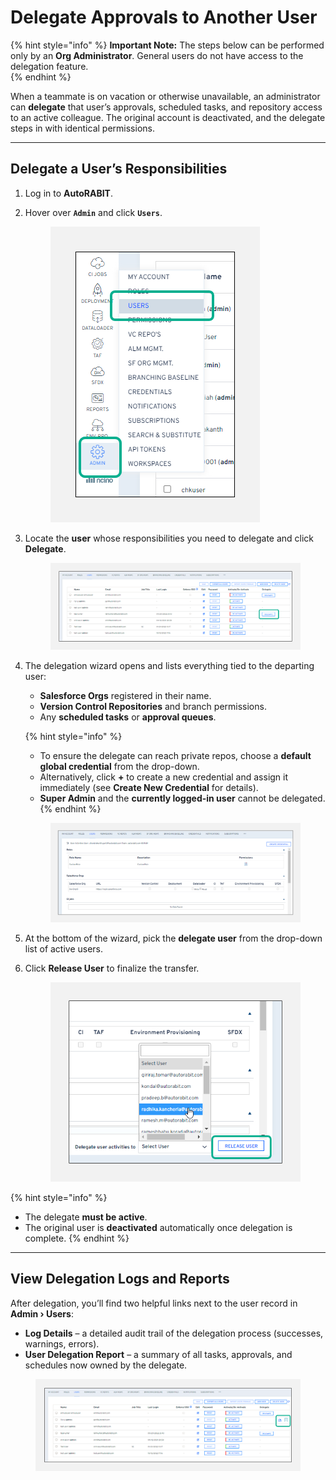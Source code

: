 # Delegate Approvals to Another User

{% hint style="info" %}
**Important Note:** The steps below can be performed only by an **Org Administrator**. General users do not have access to the delegation feature.  
{% endhint %}

When a teammate is on vacation or otherwise unavailable, an administrator can **delegate** that user’s approvals, scheduled tasks, and repository access to an active colleague. The original account is deactivated, and the delegate steps in with identical permissions.

---

## Delegate a User’s Responsibilities

1. Log in to **AutoRABIT**.  
2. Hover over **`Admin`** and click **`Users`**.

   <figure><img src="../../../../.gitbook/assets/image (639).png" alt="Admin › Users option in the navigation menu"></figure>

3. Locate the **user** whose responsibilities you need to delegate and click **Delegate**.

   <figure><img src="../../../../.gitbook/assets/image (640).png" alt="Delegate button in the Users list"></figure>

4. The delegation wizard opens and lists everything tied to the departing user:

   * **Salesforce Orgs** registered in their name.  
   * **Version Control Repositories** and branch permissions.  
   * Any **scheduled tasks** or **approval queues**.

   {% hint style="info" %}
   * To ensure the delegate can reach private repos, choose a **default global credential** from the drop-down.  
   * Alternatively, click **+** to create a new credential and assign it immediately (see **Create New Credential** for details).  
   * **Super Admin** and the **currently logged-in user** cannot be delegated.
   {% endhint %}

   <figure><img src="../../../../.gitbook/assets/image (641).png" alt="Delegation wizard showing tabs for Salesforce Orgs and Version Control Repositories"></figure>

5. At the bottom of the wizard, pick the **delegate user** from the drop-down list of active users.  
6. Click **Release User** to finalize the transfer.

   <figure><img src="../../../../.gitbook/assets/image (642).png" alt="Release User confirmation dialog" width="408"></figure>

{% hint style="info" %}
* The delegate **must be active**.  
* The original user is **deactivated** automatically once delegation is complete.
{% endhint %}

---

## View Delegation Logs and Reports

After delegation, you’ll find two helpful links next to the user record in **Admin › Users**:

* **Log Details** – a detailed audit trail of the delegation process (successes, warnings, errors).  
* **User Delegation Report** – a summary of all tasks, approvals, and schedules now owned by the delegate.

<figure><img src="../../../../.gitbook/assets/image (643).png" alt="Users list with Log Details and User Delegation Report icons"></figure>
